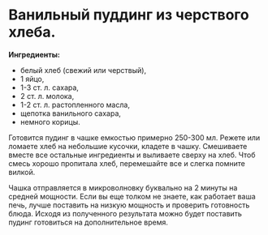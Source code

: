 # Ванильный пуддинг из черствого хлеба.

**Ингредиенты:**

- белый хлеб (свежий или черствый),
- 1 яйцо,
- 1-3 ст. л. сахара,
- 2 ст. л. молока,
- 1-2 ст. л. растопленного масла,
- щепотка ванильного сахара,
- немного корицы.

Готовится пудинг в чашке емкостью примерно 250-300 мл. Режете или ломаете хлеб на небольшие кусочки, кладете в чашку. Смешиваете вместе все остальные ингредиенты и выливаете сверху на хлеб. Чтоб смесь хорошо пропитала хлеб, перемешайте все и слегка помните вилкой.

Чашка отправляется в микроволновку буквально на 2 минуты на средней мощности. Если вы еще толком не знаете, как работает ваша печь, лучше поставить на низкую мощность и проверить готовность блюда. Исходя из полученного результата можно будет поставить пудинг готовиться на дополнительное время.
